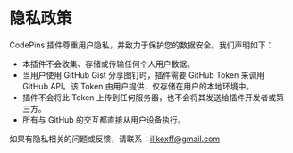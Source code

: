 # 隐私政策

CodePins 插件尊重用户隐私，并致力于保护您的数据安全。我们声明如下：

- 本插件不会收集、存储或传输任何个人用户数据。
- 当用户使用 GitHub Gist 分享图钉时，插件需要 GitHub Token 来调用 GitHub API。该 Token 由用户提供，仅存储在用户的本地环境中。
- 插件不会将此 Token 上传到任何服务器，也不会将其发送给插件开发者或第三方。
- 所有与 GitHub 的交互都直接从用户设备执行。

如果有隐私相关的问题或反馈，请联系：ilikexff@gmail.com
